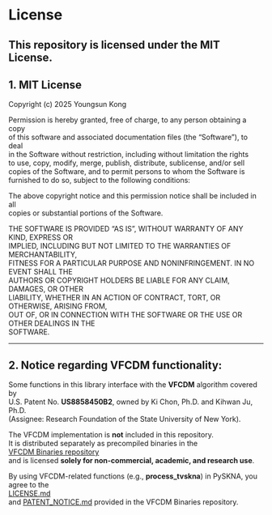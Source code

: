 # License

This repository is licensed under the **MIT License**.
---

## 1. MIT License  

Copyright (c) 2025 Youngsun Kong

Permission is hereby granted, free of charge, to any person obtaining a copy  
of this software and associated documentation files (the “Software”), to deal  
in the Software without restriction, including without limitation the rights  
to use, copy, modify, merge, publish, distribute, sublicense, and/or sell  
copies of the Software, and to permit persons to whom the Software is  
furnished to do so, subject to the following conditions:

The above copyright notice and this permission notice shall be included in all  
copies or substantial portions of the Software.

THE SOFTWARE IS PROVIDED “AS IS”, WITHOUT WARRANTY OF ANY KIND, EXPRESS OR  
IMPLIED, INCLUDING BUT NOT LIMITED TO THE WARRANTIES OF MERCHANTABILITY,  
FITNESS FOR A PARTICULAR PURPOSE AND NONINFRINGEMENT. IN NO EVENT SHALL THE  
AUTHORS OR COPYRIGHT HOLDERS BE LIABLE FOR ANY CLAIM, DAMAGES, OR OTHER  
LIABILITY, WHETHER IN AN ACTION OF CONTRACT, TORT, OR OTHERWISE, ARISING FROM,  
OUT OF, OR IN CONNECTION WITH THE SOFTWARE OR THE USE OR OTHER DEALINGS IN THE  
SOFTWARE.

---
## 2. **Notice regarding VFCDM functionality**:  
Some functions in this library interface with the **VFCDM** algorithm covered by  
U.S. Patent No. **US8858450B2**, owned by Ki Chon, Ph.D. and Kihwan Ju, Ph.D.  
(Assignee: Research Foundation of the State University of New York).

The VFCDM implementation is **not** included in this repository.  
It is distributed separately as precompiled binaries in the  
[VFCDM Binaries repository](https://github.com/ykong-phd/vfcdm-binaries)  
and is licensed **solely for non-commercial, academic, and research use**.

By using VFCDM-related functions (e.g., **process_tvskna**) in PySKNA, you agree to the  
[LICENSE.md](https://github.com/ykong-phd/vfcdm-binaries/blob/main/LICENSE.md)  
and [PATENT_NOTICE.md](https://github.com/ykong-phd/vfcdm-binaries/blob/main/PATENT_NOTICE.md) provided in the VFCDM Binaries repository.
